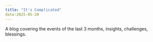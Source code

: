 ```yaml
---
title: "It's Complicated"
date:2025-05-20
---
```


A blog covering the events of the last 3 months, insights, challenges, blessings.
